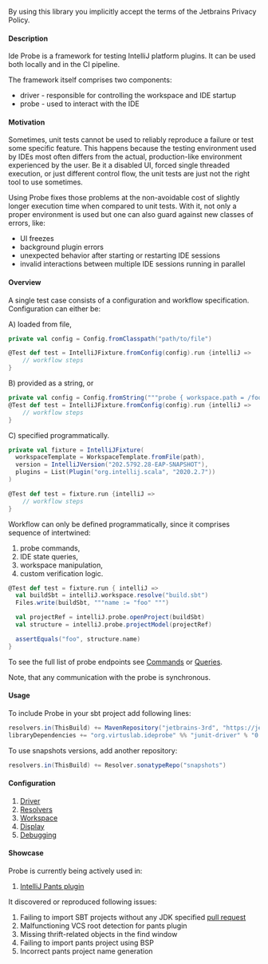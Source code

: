 By using this library you implicitly accept the terms of the Jetbrains Privacy Policy.

#### Description

Ide Probe is a framework for testing IntelliJ platform plugins. It can be used both locally and in the CI pipeline. 

The framework itself comprises two components: 
- driver - responsible for controlling the workspace and IDE startup
- probe - used to interact with the IDE  

#### Motivation

Sometimes, unit tests cannot be used to reliably reproduce a failure or test some specific feature. 
This happens because the testing environment used by IDEs most often differs from the actual, production-like
environment experienced by the user. Be it a disabled UI, forced single threaded execution, or just different 
control flow, the unit tests are just not the right tool to use sometimes. 

Using Probe fixes those problems at the non-avoidable cost of slightly longer execution time 
when compared to unit tests. With it, not only a proper environment is used 
but one can also guard against new classes of errors, like:
- UI freezes 
- background plugin errors
- unexpected behavior after starting or restarting IDE sessions
- invalid interactions between multiple IDE sessions running in parallel

#### Overview

A single test case consists of a configuration and workflow specification. 
Configuration can either be:

A) loaded from file,
```scala
private val config = Config.fromClasspath("path/to/file")

@Test def test = IntelliJFixture.fromConfig(config).run {intelliJ => 
    // workflow steps
}
```
B) provided as a string, or
```scala
private val config = Config.fromString("""probe { workspace.path = /foo/bar } """)
@Test def test = IntelliJFixture.fromConfig(config).run {intelliJ => 
    // workflow steps
}
```
C) specified programmatically.
```scala
private val fixture = IntelliJFixture(
  workspaceTemplate = WorkspaceTemplate.fromFile(path),
  version = IntelliJVersion("202.5792.28-EAP-SNAPSHOT"),
  plugins = List(Plugin("org.intellij.scala", "2020.2.7"))
)

@Test def test = fixture.run {intelliJ => 
    // workflow steps
} 
```

Workflow can only be defined programmatically, since it comprises sequence of intertwined:
1. probe commands,
2. IDE state queries,
3. workspace manipulation,
4. custom verification logic.

```scala
@Test def test = fixture.run { intelliJ =>
  val buildSbt = intelliJ.workspace.resolve("build.sbt")
  Files.write(buildSbt, """name := "foo" """)

  val projectRef = intelliJ.probe.openProject(buildSbt)
  val structure = intelliJ.probe.projectModel(projectRef)

  assertEquals("foo", structure.name)  
}
``` 

To see the full list of probe endpoints see 
[Commands](docs/endpoints/commands.md) or [Queries](docs/endpoints/queries.md).

Note, that any communication with the probe is synchronous.

#### Usage

To include Probe in your sbt project add following lines: 
```scala
resolvers.in(ThisBuild) += MavenRepository("jetbrains-3rd", "https://jetbrains.bintray.com/intellij-third-party-dependencies")
libraryDependencies += "org.virtuslab.ideprobe" %% "junit-driver" % "0.1.3"
```

To use snapshots versions, add another repository:
```scala
resolvers.in(ThisBuild) += Resolver.sonatypeRepo("snapshots")
```

#### Configuration 

1. [Driver](docs/driver.md)
2. [Resolvers](docs/custom-resolvers.md)
3. [Workspace](docs/workspace.md)
4. [Display](docs/display.md)
5. [Debugging](docs/debug.md)

#### Showcase

Probe is currently being actively used in:

1. [IntelliJ Pants plugin](https://github.com/pantsbuild/intellij-pants-plugin)

It discovered or reproduced following issues:

1. Failing to import SBT projects without any JDK specified [pull request](https://github.com/JetBrains/intellij-scala/pull/562)
2. Malfunctioning VCS root detection for pants plugin
3. Missing thrift-related objects in the find window
4. Failing to import pants project using BSP
5. Incorrect pants project name generation